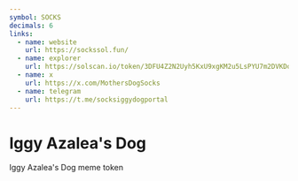 ```yaml
---
symbol: SOCKS
decimals: 6
links:
  - name: website
    url: https://sockssol.fun/
  - name: explorer
    url: https://solscan.io/token/3DFU4Z2N2Uyh5KxU9xgKM2u5LsPYU7m2DVKDoPYuFvEL
  - name: x
    url: https://x.com/MothersDogSocks
  - name: telegram
    url: https://t.me/socksiggydogportal
---
```


# Iggy Azalea's Dog

Iggy Azalea's Dog meme token
